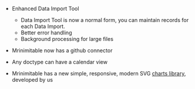 - Enhanced Data Import Tool
	- Data Import Tool is now a normal form, you can maintain records for each Data Import.
	- Better error handling
	- Background processing for large files

- Mrinimitable now has a github connector

- Any doctype can have a calendar view

- Mrinimitable has a new simple, responsive, modern SVG [charts library](https://github.com/mrinimitable/charts), developed by us